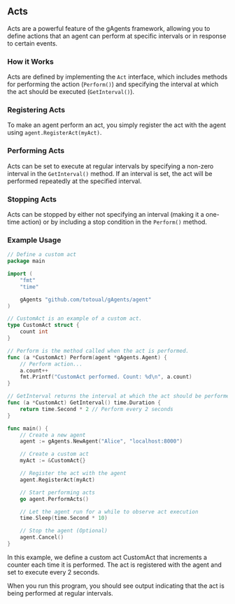 ## Acts

Acts are a powerful feature of the gAgents framework, allowing you to define actions that an agent can perform at specific intervals or in response to certain events.

### How it Works

Acts are defined by implementing the `Act` interface, which includes methods for performing the action (`Perform()`) and specifying the interval at which the act should be executed (`GetInterval()`).

### Registering Acts

To make an agent perform an act, you simply register the act with the agent using `agent.RegisterAct(myAct)`.

### Performing Acts

Acts can be set to execute at regular intervals by specifying a non-zero interval in the `GetInterval()` method. If an interval is set, the act will be performed repeatedly at the specified interval.

### Stopping Acts

Acts can be stopped by either not specifying an interval (making it a one-time action) or by including a stop condition in the `Perform()` method.


### Example Usage

```go
// Define a custom act
package main

import (
	"fmt"
	"time"

	gAgents "github.com/totoual/gAgents/agent"
)

// CustomAct is an example of a custom act.
type CustomAct struct {
	count int
}

// Perform is the method called when the act is performed.
func (a *CustomAct) Perform(agent *gAgents.Agent) {
	// Perform action...
	a.count++
	fmt.Printf("CustomAct performed. Count: %d\n", a.count)
}

// GetInterval returns the interval at which the act should be performed.
func (a *CustomAct) GetInterval() time.Duration {
	return time.Second * 2 // Perform every 2 seconds
}

func main() {
	// Create a new agent
	agent := gAgents.NewAgent("Alice", "localhost:8000")

	// Create a custom act
	myAct := &CustomAct{}

	// Register the act with the agent
	agent.RegisterAct(myAct)

	// Start performing acts
	go agent.PerformActs()

	// Let the agent run for a while to observe act execution
	time.Sleep(time.Second * 10)

	// Stop the agent (Optional)
	agent.Cancel()
}

```

In this example, we define a custom act CustomAct that increments a counter each time it is performed. The act is registered with the agent and set to execute every 2 seconds.

When you run this program, you should see output indicating that the act is being performed at regular intervals.